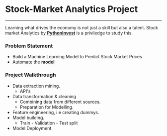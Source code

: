 # Stock-Market Analytics Project
---
Learning what drives the economy is not just a skill but also a talent.
Stock market Analytics by [**PythonInvest**](https://pythoninvest.com/) is a priviledge to study this.

### Problem Statement
- Build a Machine Learning Model to Predict Stock Market Prices
- Automate  the **model**

### Project Walkthrough
- Data extraction mining.
  - API's
- Data transformation & cleaning
  - Combining data from different sources.
  - Preparation for Modelling.
- Feature engineering, i.e creating dummys.
- Model building.
  - Train - Validation - Test split
- Model Deployment.


